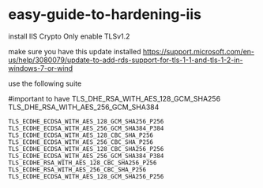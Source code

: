 # easy-guide-to-hardening-iis

install IIS Crypto
Only enable TLSv1.2

make sure you have this update installed
https://support.microsoft.com/en-us/help/3080079/update-to-add-rds-support-for-tls-1-1-and-tls-1-2-in-windows-7-or-wind

use the following suite

#important to have
    TLS_DHE_RSA_WITH_AES_128_GCM_SHA256
    TLS_DHE_RSA_WITH_AES_256_GCM_SHA384

    TLS_ECDHE_ECDSA_WITH_AES_128_GCM_SHA256_P256
    TLS_ECDHE_ECDSA_WITH_AES_256_GCM_SHA384_P384
    TLS_ECDHE_ECDSA_WITH_AES_128_CBC_SHA_P256
    TLS_ECDHE_ECDSA_WITH_AES_256_CBC_SHA_P256
    TLS_ECDHE_ECDSA_WITH_AES_128_CBC_SHA256_P256
    TLS_ECDHE_ECDSA_WITH_AES_256_GCM_SHA384_P384
    TLS_ECDHE_RSA_WITH_AES_128_CBC_SHA256_P256
    TLS_ECDHE_RSA_WITH_AES_256_CBC_SHA_P256
    TLS_ECDHE_ECDSA_WITH_AES_128_GCM_SHA256_P256

